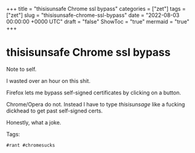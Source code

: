 +++
title = "thisisunsafe Chrome ssl bypass"
categories = ["zet"]
tags = ["zet"]
slug = "thisisunsafe-chrome-ssl-bypass"
date = "2022-08-03 00:00:00 +0000 UTC"
draft = "false"
ShowToc = "true"
mermaid = "true"
+++

# thisisunsafe Chrome ssl bypass

Note to self.

I wasted over an hour on this shit.

Firefox lets me bypass self-signed certificates by clicking on a button.

Chrome/Opera do not. Instead I have to type *thisisunsage* like a fucking
dickhead to get past self-signed certs.

Honestly, what a joke.

Tags:

    #rant #chromesucks

